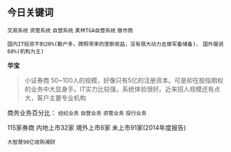 ## 今日关键词
`交易系统` `资管系统` `自营系统` `美林TGA自营系统` `做市商`

`国内IT投资不到20%(散户多，牌照带来的垄断收益，没有很大动力去做军备储备)，`
`国外据说60%(机构为主)`

__华宝__ 
>小证券商 50~100人的规模，好像只有5亿的注册资本。可是却在股指期权的业务中大显身手。IT实力比较强，系统体验很好。近来招人规模还有点大，客户主要专业机构

商务业务百分比：
`经纪业务` `自营业务` `资管业务` `投行业务`

115家券商 内地上市32家 境外上市6家 未上市91家(2014年度报告)

`大智慧90亿收购湘财`







